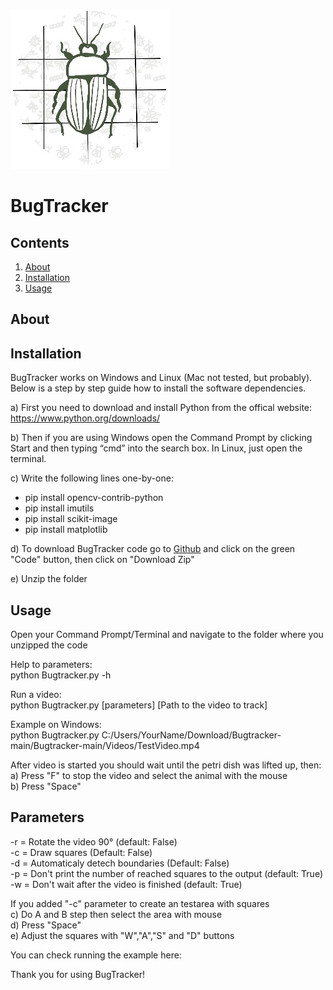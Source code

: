 ![alt text][logo]

[logo]: bugtracker_logo.jpg

# BugTracker

Contents
--------

1. [About](#about)
2. [Installation](#installation)
3. [Usage](#usage)

About
-----

Installation
------------
BugTracker works on Windows and Linux (Mac not tested, but probably). Below is a step by step guide how to install the software dependencies. 

a) First you need to download and install Python from the offical website: https://www.python.org/downloads/ 

b) Then if you are using Windows open the Command Prompt by clicking Start and then typing “cmd” into the search box. In Linux, just open the terminal.

c) Write the following lines one-by-one:
- pip install opencv-contrib-python
- pip install imutils
- pip install scikit-image
- pip install matplotlib

d) To download BugTracker code go to [Github](https://github.com/Roffagalaxis/Bugtracker) and click on the green "Code" button, then click on "Download Zip"

e) Unzip the folder

Usage
-----
Open your Command Prompt/Terminal and navigate to the folder where you unzipped the code

Help to parameters:\
python Bugtracker.py -h 

Run a video:\
python Bugtracker.py [parameters] [Path to the video to track]

Example on Windows:\
python Bugtracker.py C:/Users/YourName/Download/Bugtracker-main/Bugtracker-main/Videos/TestVideo.mp4

After video is started you should wait until the petri dish was lifted up, then:\
a) Press "F" to stop the video and select the animal with the mouse\
b) Press "Space"

Parameters
----------
-r = Rotate the video 90° (default: False)\
-c = Draw squares (Default: False)\
-d = Automaticaly detech boundaries (Default: False)\
-p = Don't print the number of reached squares to the output (default: True)\
-w = Don't wait after the video is finished (default: True)

If you added "-c" parameter to create an testarea with squares\
c) Do A and B step then select the area with mouse\
d) Press "Space"\
e) Adjust the squares with "W","A","S" and "D" buttons

You can check running the example here:

Thank you for using BugTracker!

